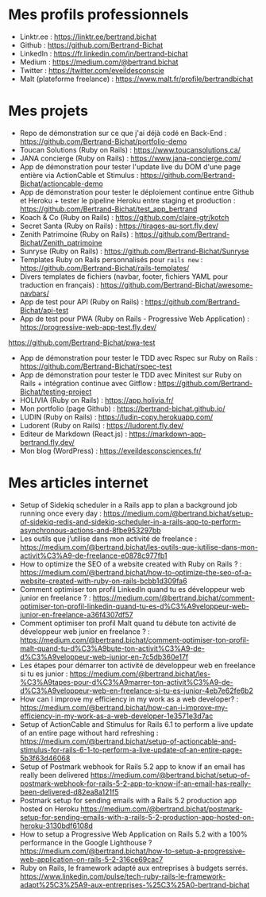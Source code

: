 # Mes profils professionnels

* Linktr.ee : https://linktr.ee/bertrand.bichat
* Github : https://github.com/Bertrand-Bichat
* LinkedIn : https://fr.linkedin.com/in/bertrand-bichat
* Medium : https://medium.com/@bertrand.bichat
* Twitter : https://twitter.com/eveildesconscie
* Malt (plateforme freelance) : https://www.malt.fr/profile/bertrandbichat

# Mes projets

* Repo de démonstration sur ce que j'ai déjà codé en Back-End : https://github.com/Bertrand-Bichat/portfolio-demo
* Toucan Solutions (Ruby on Rails) : https://www.toucansolutions.ca/
* JANA concierge (Ruby on Rails) : https://www.jana-concierge.com/
* App de démonstration pour tester l'update live du DOM d'une page entière via ActionCable et Stimulus : https://github.com/Bertrand-Bichat/actioncable-demo
* App de démonstration pour tester le déploiement continue entre Github et Heroku + tester le pipeline Heroku entre staging et production : https://github.com/Bertrand-Bichat/test_app_bertrand
* Koach & Co (Ruby on Rails) : https://github.com/claire-gtr/kotch
* Secret Santa (Ruby on Rails) : https://tirages-au-sort.fly.dev/
* Zenith Patrimoine (Ruby on Rails) : https://github.com/Bertrand-Bichat/Zenith_patrimoine
* Sunryse (Ruby on Rails) : https://github.com/Bertrand-Bichat/Sunryse
* Templates Ruby on Rails personnalisés pour `rails new` : https://github.com/Bertrand-Bichat/rails-templates/
* Divers templates de fichiers (navbar, footer, fichiers YAML pour traduction en français) : https://github.com/Bertrand-Bichat/awesome-navbars/
* App de test pour API (Ruby on Rails) : https://github.com/Bertrand-Bichat/api-test
* App de test pour PWA (Ruby on Rails - Progressive Web Application) : https://progressive-web-app-test.fly.dev/

https://github.com/Bertrand-Bichat/pwa-test

* App de démonstration pour tester le TDD avec Rspec sur Ruby on Rails : https://github.com/Bertrand-Bichat/rspec-test
* App de démonstration pour tester le TDD avec Minitest sur Ruby on Rails + intégration continue avec Gitflow : https://github.com/Bertrand-Bichat/testing-project
* HOLIVIA (Ruby on Rails) : https://app.holivia.fr/
* Mon portfolio (page Github) : https://bertrand-bichat.github.io/
* LUDIN (Ruby on Rails) : https://ludin-copy.herokuapp.com/
* Ludorent (Ruby on Rails) : https://ludorent.fly.dev/
* Editeur de Markdown (React.js) : https://markdown-app-bertrand.fly.dev/
* Mon blog (WordPress) : https://eveildesconsciences.fr/

# Mes articles internet

* Setup of Sidekiq scheduler in a Rails app to plan a background job running once every day : https://medium.com/@bertrand.bichat/setup-of-sidekiq-redis-and-sidekiq-scheduler-in-a-rails-app-to-perform-asynchronous-actions-and-8fbe953297bb
* Les outils que j’utilise dans mon activité de freelance : https://medium.com/@bertrand.bichat/les-outils-que-jutilise-dans-mon-activit%C3%A9-de-freelance-e0878c977fb1
* How to optimize the SEO of a website created with Ruby on Rails ? : https://medium.com/@bertrand.bichat/how-to-optimize-the-seo-of-a-website-created-with-ruby-on-rails-bcbb1d309fa6
* Comment optimiser ton profil LinkedIn quand tu es développeur web junior en freelance ? : https://medium.com/@bertrand.bichat/comment-optimiser-ton-profil-linkedin-quand-tu-es-d%C3%A9veloppeur-web-junior-en-freelance-a36f4307df57
* Comment optimiser ton profil Malt quand tu débute ton activité de développeur web junior en freelance ? : https://medium.com/@bertrand.bichat/comment-optimiser-ton-profil-malt-quand-tu-d%C3%A9bute-ton-activit%C3%A9-de-d%C3%A9veloppeur-web-junior-en-7c5db360e17f
* Les étapes pour démarrer ton activité de développeur web en freelance si tu es junior : https://medium.com/@bertrand.bichat/les-%C3%A9tapes-pour-d%C3%A9marrer-ton-activit%C3%A9-de-d%C3%A9veloppeur-web-en-freelance-si-tu-es-junior-4eb7e62fe6b2
* How can I improve my efficiency in my work as a web developer? : https://medium.com/@bertrand.bichat/how-can-i-improve-my-efficiency-in-my-work-as-a-web-developer-1e3571e3d7ac
* Setup of ActionCable and Stimulus for Rails 6.1 to perform a live update of an entire page without hard refreshing : https://medium.com/@bertrand.bichat/setup-of-actioncable-and-stimulus-for-rails-6-1-to-perform-a-live-update-of-an-entire-page-5b3f63d46068
* Setup of Postmark webhook for Rails 5.2 app to know if an email has really been delivered https://medium.com/@bertrand.bichat/setup-of-postmark-webhook-for-rails-5-2-app-to-know-if-an-email-has-really-been-delivered-d82ea8a121f5
* Postmark setup for sending emails with a Rails 5.2 production app hosted on Heroku https://medium.com/@bertrand.bichat/postmark-setup-for-sending-emails-with-a-rails-5-2-production-app-hosted-on-heroku-3130bdf6108d
* How to setup a Progressive Web Application on Rails 5.2 with a 100% performance in the Google Lighthouse ? https://medium.com/@bertrand.bichat/how-to-setup-a-progressive-web-application-on-rails-5-2-316ce69cac7
* Ruby on Rails, le framework adapté aux entreprises à budgets serrés. https://www.linkedin.com/pulse/tech-ruby-rails-le-framework-adapt%25C3%25A9-aux-entreprises-%25C3%25A0-bertrand-bichat
